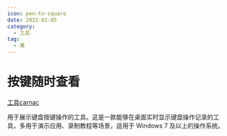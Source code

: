 ```yaml
---
icon: pen-to-square
date: 2022-01-05
category:
  - 工具
tag:
  - 黄
---
```


# 按键随时查看

[工具carnac](https://github.com/Code52/carnac)

用于展示键盘按键操作的工具。这是一款能够在桌面实时显示键盘操作记录的工具，多用于演示应用、录制教程等场景，适用于 Windows 7 及以上的操作系统。